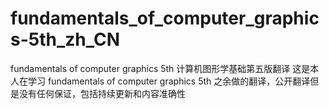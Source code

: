 # fundamentals_of_computer_graphics-5th_zh_CN
fundamentals of computer graphics 5th 计算机图形学基础第五版翻译
这是本人在学习 fundamentals of computer graphics 5th 之余做的翻译，公开翻译但是没有任何保证，包括持续更新和内容准确性